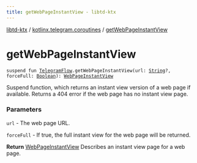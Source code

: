 ```yaml
---
title: getWebPageInstantView - libtd-ktx
---
```


[libtd-ktx](../index.html) / [kotlinx.telegram.coroutines](index.html) / [getWebPageInstantView](./get-web-page-instant-view.html)

# getWebPageInstantView

`suspend fun `[`TelegramFlow`](../kotlinx.telegram.core/-telegram-flow/index.html)`.getWebPageInstantView(url: `[`String`](https://kotlinlang.org/api/latest/jvm/stdlib/kotlin/-string/index.html)`?, forceFull: `[`Boolean`](https://kotlinlang.org/api/latest/jvm/stdlib/kotlin/-boolean/index.html)`): `[`WebPageInstantView`](https://tdlibx.github.io/td/docs/org/drinkless/td/libcore/telegram/TdApi/WebPageInstantView.html)

Suspend function, which returns an instant view version of a web page if available. Returns a 404
error if the web page has no instant view page.

### Parameters

`url` - The web page URL.

`forceFull` - If true, the full instant view for the web page will be returned.

**Return**
[WebPageInstantView](https://tdlibx.github.io/td/docs/org/drinkless/td/libcore/telegram/TdApi/WebPageInstantView.html) Describes an instant view page for a web page.

